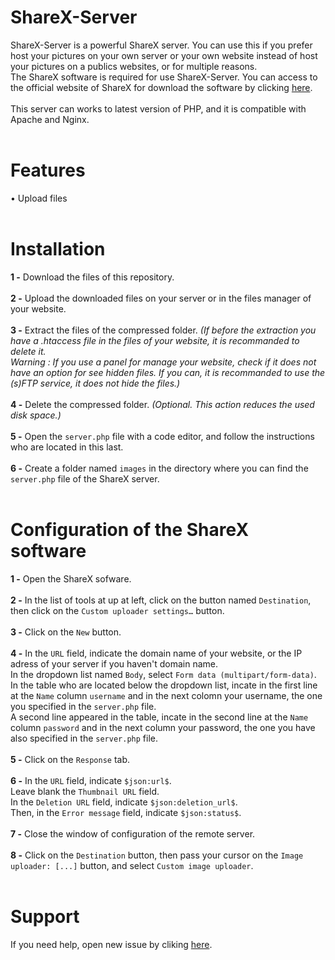 # ShareX-Server
ShareX-Server is a powerful ShareX server. You can use this if you prefer host your pictures on your own server or your own website instead of host your pictures on a publics websites, or for multiple reasons.
<br />
The ShareX software is required for use ShareX-Server. You can access to the official website of ShareX for download the software by clicking <a href="https://getsharex.com/downloads/">here</a>.
<br /><br />
This server can works to latest version of PHP, and it is compatible with Apache and Nginx.
<br /><br />
# Features
• Upload files
<br /><br />
# Installation
<b>1 -</b> Download the files of this repository.
<br /><br />
<b>2 -</b> Upload the downloaded files on your server or in the files manager of your website.
<br /><br />
<b>3 -</b> Extract the files of the compressed folder. <i>(If before the extraction you have a .htaccess file in the files of your website, it is recommanded to delete it.<br />Warning : If you use a panel for manage your website, check if it does not have an option for see hidden files. If you can, it is recommanded to use the (s)FTP service, it does not hide the files.)</i>
<br /><br />
<b>4 -</b> Delete the compressed folder. <i>(Optional. This action reduces the used disk space.)</i>
<br /><br />
<b>5 -</b> Open the `server.php` file with a code editor, and follow the instructions who are located in this last.
<br /><br />
<b>6 -</b> Create a folder named `images` in the directory where you can find the `server.php` file of the ShareX server.
<br /><br />
# Configuration of the ShareX software
<b>1 -</b> Open the ShareX sofware.
<br /><br />
<b>2 -</b> In the list of tools at up at left, click on the button named `Destination`, then click on the `Custom uploader settings…` button.
<br /><br />
<b>3 -</b> Click on the `New` button.
<br /><br />
<b>4 -</b> In the `URL` field, indicate the domain name of your website, or the IP adress of your server if you haven't domain name.
<br />
In the dropdown list named `Body`, select `Form data (multipart/form-data)`.
<br />
In the table who are located below the dropdown list, incate in the first line at the `Name` column `username` and in the next colomn your username, the one you specified in the `server.php` file.
<br />
A second line appeared in the table, incate in the second line at the `Name` column `password` and in the next column your password, the one you have also specified in the `server.php` file.
<br /><br />
<b>5 -</b> Click on the `Response` tab.
<br /><br />
<b>6 -</b> In the `URL` field, indicate `$json:url$`.
<br />
Leave blank the `Thumbnail URL` field.
<br />
In the `Deletion URL` field, indicate `$json:deletion_url$`.
<br />
Then, in the `Error message` field, indicate `$json:status$`.
<br /><br />
<b>7 -</b> Close the window of configuration of the remote server.
<br /><br />
<b>8 -</b> Click on the `Destination` button, then pass your cursor on the `Image uploader: [...]` button, and select `Custom image uploader`.
<br /><br />
# Support
If you need help, open new issue by cliking <a href="https://github.com/NexusDeveloppement/ShareX-Server/issues/new">here</a>.
